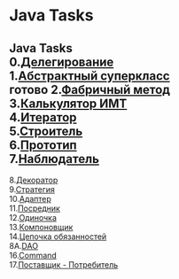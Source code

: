 # Java Tasks
Java Tasks <br>
0.[Делегирование](https://github.com/Je1rei/Java-Tasks/tree/main/Task%200/Calculator)<br>
1.[Абстрактный суперкласс](https://github.com/Je1rei/Java-Tasks/tree/main/Task%201/AbstractSuperclass)<br> готово 
2.[Фабричный метод](https://github.com/Je1rei/Java-Tasks/tree/main/Task%202/FactoryMethod)<br>
3.[Калькулятор ИМТ](https://github.com/Je1rei/Java-Tasks/tree/main/Task%202/FactoryMethod)<br>
4.[Итератор](https://github.com/Je1rei/Java-Tasks/tree/main/Task%202/FactoryMethod)<br>
5.[Строитель](https://github.com/Je1rei/Java-Tasks/tree/main/Task%205/Builder)<br>
6.[Прототип](https://github.com/Je1rei/Java-Tasks/tree/main/Task%206/Prototype)<br>
7.[Наблюдатель](https://github.com/Je1rei/Java-Tasks/tree/main/Task%207/Observer)<br>
---
8.[Декоратор]()<br>
9.[Стратегия]()<br>
10.[Адаптер]()<br>
11.[Посредник]()<br>
12.[Одиночка]()<br>
13.[Компоновщик]()<br>
14.[Цепочка обязанностей]()<br>
8A.[DAO]()<br>
16.[Command]()<br>
17.[Поставщик - Потребитель]()<br>
